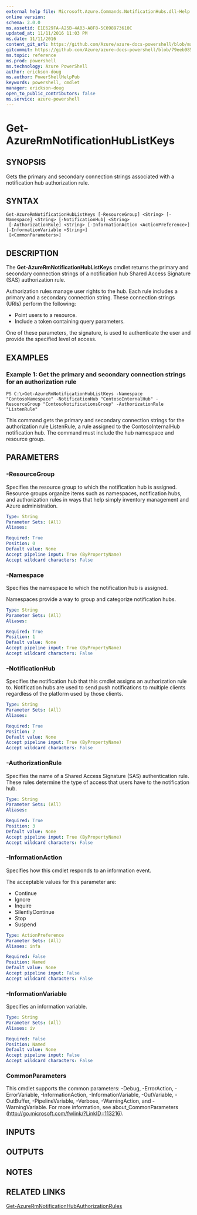 ```yaml
---
external help file: Microsoft.Azure.Commands.NotificationHubs.dll-Help.xml
online version: 
schema: 2.0.0
ms.assetid: E1E629FA-A25B-4A03-A8F8-5C098973610C
updated_at: 11/11/2016 11:03 PM
ms.date: 11/11/2016
content_git_url: https://github.com/Azure/azure-docs-powershell/blob/master/azureps-cmdlets-docs/ResourceManager/AzureRM.NotificationHubs/v2.1.0/Get-AzureRmNotificationHubListKeys.md
gitcommit: https://github.com/Azure/azure-docs-powershell/blob/79eeb985ea480979357fb4695832a0c3d29a48bf/azureps-cmdlets-docs/ResourceManager/AzureRM.NotificationHubs/v2.1.0/Get-AzureRmNotificationHubListKeys.md
ms.topic: reference
ms.prod: powershell
ms.technology: Azure PowerShell
author: erickson-doug
ms.author: PowerShellHelpPub
keywords: powershell, cmdlet
manager: erickson-doug
open_to_public_contributors: false
ms.service: azure-powershell
---
```


# Get-AzureRmNotificationHubListKeys

## SYNOPSIS
Gets the primary and secondary connection strings associated with a notification hub authorization rule.

## SYNTAX

```
Get-AzureRmNotificationHubListKeys [-ResourceGroup] <String> [-Namespace] <String> [-NotificationHub] <String>
 [-AuthorizationRule] <String> [-InformationAction <ActionPreference>] [-InformationVariable <String>]
 [<CommonParameters>]
```

## DESCRIPTION
The **Get-AzureRmNotificationHubListKeys** cmdlet returns the primary and secondary connection strings of a notification hub Shared Access Signature (SAS) authorization rule.

Authorization rules manage user rights to the hub.
Each rule includes a primary and a secondary connection string.
These connection strings (URIs) perform the following:

- Point users to a resource.
- Include a token containing query parameters.

One of these parameters, the signature, is used to authenticate the user and provide the specified level of access.

## EXAMPLES

### Example 1: Get the primary and secondary connection strings for an authorization rule
```
PS C:\>Get-AzureRmNotificationHubListKeys -Namespace "ContosoNamespace" -NotificationHub "ContosoInternalHub" -ResourceGroup "ContosoNotificationsGroup" -AuthorizationRule "ListenRule"
```

This command gets the primary and secondary connection strings for the authorization rule ListenRule, a rule assigned to the ContosoInternalHub notification hub.
The command must include the hub namespace and resource group.

## PARAMETERS

### -ResourceGroup
Specifies the resource group to which the notification hub is assigned.
Resource groups organize items such as namespaces, notification hubs, and authorization rules in ways that help simply inventory management and Azure administration.

```yaml
Type: String
Parameter Sets: (All)
Aliases: 

Required: True
Position: 0
Default value: None
Accept pipeline input: True (ByPropertyName)
Accept wildcard characters: False
```

### -Namespace
Specifies the namespace to which the notification hub is assigned.

Namespaces provide a way to group and categorize notification hubs.

```yaml
Type: String
Parameter Sets: (All)
Aliases: 

Required: True
Position: 1
Default value: None
Accept pipeline input: True (ByPropertyName)
Accept wildcard characters: False
```

### -NotificationHub
Specifies the notification hub that this cmdlet assigns an authorization rule to.
Notification hubs are used to send push notifications to multiple clients regardless of the platform used by those clients.

```yaml
Type: String
Parameter Sets: (All)
Aliases: 

Required: True
Position: 2
Default value: None
Accept pipeline input: True (ByPropertyName)
Accept wildcard characters: False
```

### -AuthorizationRule
Specifies the name of a Shared Access Signature (SAS) authentication rule.
These rules determine the type of access that users have to the notification hub.

```yaml
Type: String
Parameter Sets: (All)
Aliases: 

Required: True
Position: 3
Default value: None
Accept pipeline input: True (ByPropertyName)
Accept wildcard characters: False
```

### -InformationAction
Specifies how this cmdlet responds to an information event.

The acceptable values for this parameter are:

- Continue
- Ignore
- Inquire
- SilentlyContinue
- Stop
- Suspend

```yaml
Type: ActionPreference
Parameter Sets: (All)
Aliases: infa

Required: False
Position: Named
Default value: None
Accept pipeline input: False
Accept wildcard characters: False
```

### -InformationVariable
Specifies an information variable.

```yaml
Type: String
Parameter Sets: (All)
Aliases: iv

Required: False
Position: Named
Default value: None
Accept pipeline input: False
Accept wildcard characters: False
```

### CommonParameters
This cmdlet supports the common parameters: -Debug, -ErrorAction, -ErrorVariable, -InformationAction, -InformationVariable, -OutVariable, -OutBuffer, -PipelineVariable, -Verbose, -WarningAction, and -WarningVariable. For more information, see about_CommonParameters (http://go.microsoft.com/fwlink/?LinkID=113216).

## INPUTS

## OUTPUTS

## NOTES

## RELATED LINKS

[Get-AzureRmNotificationHubAuthorizationRules](xref:ResourceManager/AzureRM.NotificationHubs/v2.1.0/Get-AzureRmNotificationHubAuthorizationRules.md)


